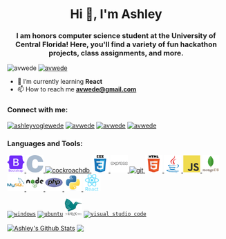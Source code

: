 

<h1 align="center">Hi 👋, I'm Ashley</h1>
<h3 align="center">I am honors computer science student at the University of Central Florida! Here, you'll find a variety of fun hackathon projects, class assignments, and more.</h3>

<img src="https://komarev.com/ghpvc/?username=avwede&label=Profile%20views&color=68bcfd&style=flat" alt="avwede" />
<a href="https://github.com/ryo-ma/github-profile-trophy">
  <img src="https://github-profile-trophy.vercel.app/?username=avwede&theme=dracula&title=Commit,PullRequest,Repositories,Followers,Stars"  alt="avwede" />
</a>


- 🌱 I’m currently learning **React**
- 📫 How to reach me **avwede@gmail.com**


<h3 align="left">Connect with me:</h3>
<p align="left">
<a href="https://linkedin.com/in/ashleyvoglewede" target="blank"><img align="center" src="https://cdn.jsdelivr.net/npm/simple-icons@3.0.1/icons/linkedin.svg" alt="ashleyvoglewede" height="30" width="40" /></a>
<a href="https://www.codechef.com/users/avwede" target="blank"><img align="center" src="https://cdn.jsdelivr.net/npm/simple-icons@3.1.0/icons/codechef.svg" alt="avwede" height="30" width="40" /></a>
<a href="https://codeforces.com/profile/avwede" target="blank"><img align="center" src="https://cdn.jsdelivr.net/npm/simple-icons@3.0.1/icons/codeforces.svg" alt="avwede" height="30" width="40" /></a>
<a href="https://www.leetcode.com/avwede" target="blank"><img align="center" src="https://cdn.jsdelivr.net/npm/simple-icons@3.0.1/icons/leetcode.svg" alt="avwede" height="30" width="40" /></a>
</p>

<h3 align="left">Languages and Tools:</h3>
<p align="left"> <a href="https://getbootstrap.com" target="_blank"> <img src="https://raw.githubusercontent.com/devicons/devicon/master/icons/bootstrap/bootstrap-plain-wordmark.svg" alt="bootstrap" width="40" height="40"/> </a> <a href="https://www.cprogramming.com/" target="_blank"> <img src="https://raw.githubusercontent.com/devicons/devicon/master/icons/c/c-original.svg" alt="c" width="40" height="40"/> </a> <a href="https://www.cockroachlabs.com/product/cockroachdb/" target="_blank"> <img src="https://cdn.worldvectorlogo.com/logos/cockroachdb.svg" alt="cockroachdb" width="40" height="40"/> </a> <a href="https://www.w3schools.com/css/" target="_blank"> <img src="https://raw.githubusercontent.com/devicons/devicon/master/icons/css3/css3-original-wordmark.svg" alt="css3" width="40" height="40"/> </a> <a href="https://expressjs.com" target="_blank"> <img src="https://raw.githubusercontent.com/devicons/devicon/master/icons/express/express-original-wordmark.svg" alt="express" width="40" height="40"/> </a> <a href="https://git-scm.com/" target="_blank"> <img src="https://www.vectorlogo.zone/logos/git-scm/git-scm-icon.svg" alt="git" width="40" height="40"/> </a> <a href="https://www.w3.org/html/" target="_blank"> <img src="https://raw.githubusercontent.com/devicons/devicon/master/icons/html5/html5-original-wordmark.svg" alt="html5" width="40" height="40"/> </a> <a href="https://www.java.com" target="_blank"> <img src="https://raw.githubusercontent.com/devicons/devicon/master/icons/java/java-original.svg" alt="java" width="40" height="40"/> </a> <a href="https://developer.mozilla.org/en-US/docs/Web/JavaScript" target="_blank"> <img src="https://raw.githubusercontent.com/devicons/devicon/master/icons/javascript/javascript-original.svg" alt="javascript" width="40" height="40"/> </a> <a href="https://www.mongodb.com/" target="_blank"> <img src="https://raw.githubusercontent.com/devicons/devicon/master/icons/mongodb/mongodb-original-wordmark.svg" alt="mongodb" width="40" height="40"/> </a> <a href="https://www.mysql.com/" target="_blank"> <img src="https://raw.githubusercontent.com/devicons/devicon/master/icons/mysql/mysql-original-wordmark.svg" alt="mysql" width="40" height="40"/> </a> <a href="https://nodejs.org" target="_blank"> <img src="https://raw.githubusercontent.com/devicons/devicon/master/icons/nodejs/nodejs-original-wordmark.svg" alt="nodejs" width="40" height="40"/> </a> <a href="https://www.php.net" target="_blank"> <img src="https://raw.githubusercontent.com/devicons/devicon/master/icons/php/php-original.svg" alt="php" width="40" height="40"/> </a> <a href="https://www.python.org" target="_blank"> <img src="https://raw.githubusercontent.com/devicons/devicon/master/icons/python/python-original.svg" alt="python" width="40" height="40"/> </a> <a href="https://reactjs.org/" target="_blank"> <img src="https://raw.githubusercontent.com/devicons/devicon/master/icons/react/react-original-wordmark.svg" alt="react" width="40" height="40"/> </a>
  
[<code><img alt="windows" width="40" height="40" src="https://img.icons8.com/color/240/000000/windows-10.png"></code>](https://www.microsoft.com/en-us/windows)
[<code><img alt="ubuntu" width="40" height="40" src="https://img.icons8.com/color/96/000000/ubuntu--v1.png"></code>](https://ubuntu.com/)
[<code><img alt="latex" width="40" height="40" src="https://raw.githubusercontent.com/github/explore/80688e429a7d4ef2fca1e82350fe8e3517d3494d/topics/latex/latex.png"></code>](https://www.latex-project.org/)
[<code><img alt="visual studio code" width="40" height="40" src="https://img.icons8.com/fluent/240/000000/visual-studio-code-2019.png"/></code>](https://code.visualstudio.com/)
</p>


<a href="https://github.com/avwede">
<img align="center" alt="Ashley's Github Stats" src="https://github-readme-stats.codestackr.vercel.app/api?username=avwede&show_icons=true&hide_border=true&count_private=true&include_all_commits=true&theme=radical" /></a>
<a href="https://github.com/avwede">
  <img align="center" src="https://github-readme-stats.anuraghazra1.vercel.app/api/top-langs/?username=avwede&layout=compact&theme=radical" />
</a>



